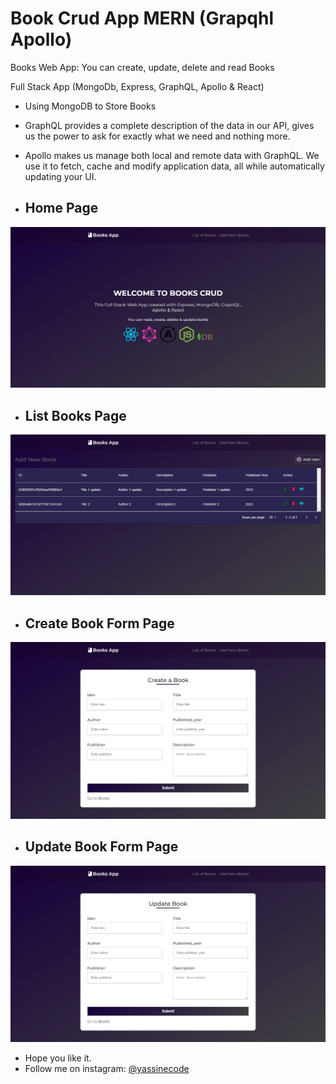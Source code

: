 # Book Crud App MERN (Grapqhl Apollo)

Books Web App: You can create, update, delete and read Books

Full Stack App (MongoDb, Express, GraphQL, Apollo & React)

- Using MongoDB to Store Books
- GraphQL provides a complete description of the data in our API, gives us the power to ask for exactly what we need and nothing more.
- Apollo makes us manage both local and remote data with GraphQL. We use it to fetch, cache and modify application data, all while automatically updating your UI.

- ## Home Page

![Books Home Page](./client/src/assets/images-markdown/home.png)

- ## List Books Page

![List Books Page](./client/src/assets/images-markdown/books.png)

- ## Create Book Form Page

![Create Book Page](./client/src/assets/images-markdown/createForm.png)

- ## Update Book Form Page

![Update Book Page](./client/src/assets/images-markdown/updateForm.png)

- Hope you like it.
- Follow me on instagram: [@yassinecode](https://www.instagram.com/yassinecode/)
